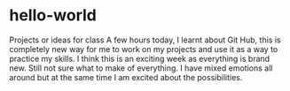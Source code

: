 # hello-world
Projects or ideas for class
A few hours today, I learnt about Git Hub, this is completely new way for me to work on my projects and use it as a way to practice my skills. I think this is an exciting week as everything is brand new. Still not sure what to make of everything. I have mixed emotions all around but at the same time I am excited about the possibilities. 
